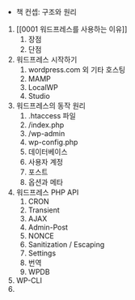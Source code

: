 - 책 컨셉: 구조와 원리

1. [[0001 워드프레스를 사용하는 이유]]
	1. 장점
	2. 단점
2. 워드프레스 시작하기
	1. wordpress.com 외 기타 호스팅
	2. MAMP
	3. LocalWP
	4. Studio
3. 워드프레스의 동작 원리
	1. .htaccess 파일
	2. /index.php
	3. /wp-admin
	4. wp-config.php
	5. 데이터베이스
	6. 사용자 계정
	7. 포스트
	8. 옵션과 메타
4. 워드프레스 PHP API
	1. CRON
	2. Transient
	3. AJAX
	4. Admin-Post
	5. NONCE
	6. Sanitization / Escaping
	7. Settings
	8. 번역
	9. WPDB
5. WP-CLI
6. 